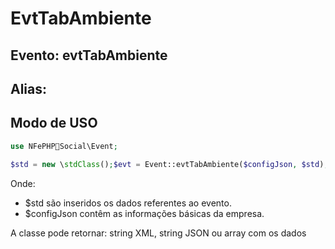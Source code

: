 # EvtTabAmbiente

## Evento: evtTabAmbiente

## Alias: 


## Modo de USO

```php
use NFePHPSocial\Event;

$std = new \stdClass();$evt = Event::evtTabAmbiente($configJson, $std);
```

Onde:
- $std são inseridos os dados referentes ao evento.
- $configJson contêm as informações básicas da empresa.

A classe pode retornar: string XML, string JSON ou array com os dados
